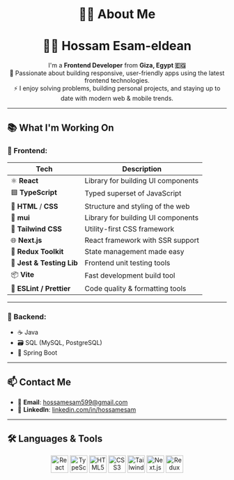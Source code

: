 <h1 align="center">👨‍💻 About Me</h1>
<h1 align="center">👋🏻 Hossam Esam-eldean</h1>
<p align="center">
  I'm a <strong>Frontend Developer</strong> from <strong>Giza, Egypt 🇪🇬</strong><br />
  🔭 Passionate about building responsive, user-friendly apps using the latest frontend technologies.<br />
  ⚡ I enjoy solving problems, building personal projects, and staying up to date with modern web & mobile trends.
</p>

---

## 📚 What I'm Working On

### 🚀 Frontend:

| Tech            | Description                                 |
|------------------|---------------------------------------------|
| ⚛️ **React**        | Library for building UI components         |
| 🟦 **TypeScript**   | Typed superset of JavaScript               |
| 🧩 **HTML** / **CSS** | Structure and styling of the web           |
| 💫 **mui** | Library for building UI components           |
| 🎨 **Tailwind CSS** | Utility-first CSS framework                |
| 🌐 **Next.js**      | React framework with SSR support           |
| 🧠 **Redux Toolkit**| State management made easy                 |
| 🧪 **Jest & Testing Lib** | Frontend unit testing tools          |
| 📦 **Vite**          | Fast development build tool              |
| 🎯 **ESLint / Prettier** | Code quality & formatting tools     |

---

### 🧰 Backend:
- ☕ Java  
- 🗃️ SQL (MySQL, PostgreSQL)  
- 🌱 Spring Boot  

---

## 📫 Contact Me

- 📧 **Email**: hossamesam599@gmail.com  
- 🔗 **LinkedIn**: [linkedin.com/in/hossamesam](https://www.linkedin.com/in/hossamesam/)

---

## 🛠️ Languages & Tools

<p align="center">
  <img src="https://cdn.jsdelivr.net/gh/devicons/devicon/icons/react/react-original.svg" width="40" alt="React" />
  <img src="https://cdn.jsdelivr.net/gh/devicons/devicon/icons/typescript/typescript-original.svg" width="40" alt="TypeScript" />
  <img src="https://cdn.jsdelivr.net/gh/devicons/devicon/icons/html5/html5-original.svg" width="40" alt="HTML5" />
  <img src="https://cdn.jsdelivr.net/gh/devicons/devicon/icons/css3/css3-original.svg" width="40" alt="CSS3" />
  <img src="https://cdn.jsdelivr.net/gh/devicons/devicon/icons/tailwindcss/tailwindcss-plain.svg" width="40" alt="Tailwind CSS" />
  <img src="https://cdn.jsdelivr.net/gh/devicons/devicon/icons/nextjs/nextjs-original.svg" width="40" alt="Next.js" />
  <img src="https://cdn.jsdelivr.net/gh/devicons/devicon/icons/redux/redux-original.svg" width="40" alt="Redux" />
  <img src="https://cdn.jsdelivr.net/gh/devicons/devicon/icons/vite/vite-original.svg" width="
